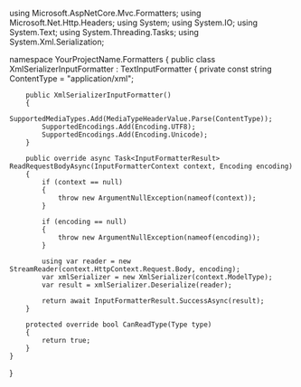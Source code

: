 using Microsoft.AspNetCore.Mvc.Formatters;
using Microsoft.Net.Http.Headers;
using System;
using System.IO;
using System.Text;
using System.Threading.Tasks;
using System.Xml.Serialization;

namespace YourProjectName.Formatters
{
    public class XmlSerializerInputFormatter : TextInputFormatter
    {
        private const string ContentType = "application/xml";

        public XmlSerializerInputFormatter()
        {
            SupportedMediaTypes.Add(MediaTypeHeaderValue.Parse(ContentType));
            SupportedEncodings.Add(Encoding.UTF8);
            SupportedEncodings.Add(Encoding.Unicode);
        }

        public override async Task<InputFormatterResult> ReadRequestBodyAsync(InputFormatterContext context, Encoding encoding)
        {
            if (context == null)
            {
                throw new ArgumentNullException(nameof(context));
            }

            if (encoding == null)
            {
                throw new ArgumentNullException(nameof(encoding));
            }

            using var reader = new StreamReader(context.HttpContext.Request.Body, encoding);
            var xmlSerializer = new XmlSerializer(context.ModelType);
            var result = xmlSerializer.Deserialize(reader);

            return await InputFormatterResult.SuccessAsync(result);
        }

        protected override bool CanReadType(Type type)
        {
            return true;
        }
    }
}
